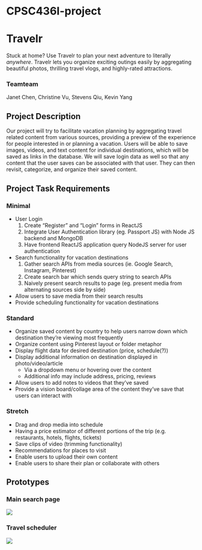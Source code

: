 # CPSC436I-project
# Travelr
Stuck at home? Use Travelr to plan your next adventure to literally _anywhere_. Travelr lets you organize exciting outings easily by aggregating beautiful photos, thrilling travel vlogs, and highly-rated attractions. 


### Teamteam
Janet Chen, Christine Vu, Stevens Qiu, Kevin Yang

## Project Description

Our project will try to facilitate vacation planning by aggregating travel related content from various sources, providing a preview of the experience for people interested in or planning a vacation. Users will be able to save images, videos, and text content for individual destinations, which will be saved as links in the database. We will save login data as well so that any content that the user saves can be associated with that user. They can then revisit, categorize, and organize their saved content.

## Project Task Requirements

### Minimal
 - User Login
	1. Create “Register” and “Login” forms in ReactJS
    2. Integrate User Authentication library (eg. Passport JS) with Node JS backend and MongoDB
    3. Have frontend ReactJS application query NodeJS server for user authentication
 -  Search functionality for vacation destinations
    1. Gather search APIs from media sources (ie. Google Search, Instagram, Pinterest)
    2. Create search bar which sends query string to search APIs
    3. Naively present search results to page (eg. present media from alternating sources side by side)
 - Allow users to save media from their search results
 - Provide scheduling functionality for vacation destinations
### Standard
 - Organize saved content by country to help users narrow down which destination they’re viewing most frequently
 - Organize content using Pinterest layout or folder metaphor
 - Display flight data for desired destination (price, schedule(?))
 - Display additional information on destination displayed in photo/video/article
	 - Via a dropdown menu or hovering over the content 
	 - Additional info may include address, pricing, reviews
 - Allow users to add notes to videos that they’ve saved
 - Provide a vision board/collage area of the content they’ve save that users can interact with
### Stretch
- Drag and drop media into schedule
- Having a price estimator of different portions of the trip (e.g. restaurants, hotels, flights, tickets)
- Save clips of video (trimming functionality)
- Recommendations for places to visit
- Enable users to upload their own content
- Enable users to share their plan or collaborate with others

## Prototypes
### Main search page
**![](https://lh4.googleusercontent.com/RRfc9FHMz9QtffcbATUEh84SBxeqOfARhj_sykS8B_ueJoiedWk1CaFNPvXe6Jct_C2h39I8OOz3Sq8lv9dwTDpBKdVZnLLIkxtWfkcQx0d837secTjCFm8PpYKfkKC0-QwIgf1C)**
### Travel scheduler
**![](https://lh5.googleusercontent.com/qt8ZCdjwkhHGtQdqMu3LYYV9IgeSIibEkVJM1DADwsxB6ID6IYBIgUwCwkxHSrDTn1-X6WTaWJDuoz3raRI-2ei18-VXBu26gg-6JqVNvnE0Xp5dbx-EINdDtC41tLy-W_FOsza4)**

